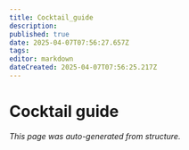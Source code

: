 ```yaml
---
title: Cocktail_guide
description: 
published: true
date: 2025-04-07T07:56:27.657Z
tags: 
editor: markdown
dateCreated: 2025-04-07T07:56:25.217Z
---
```


# Cocktail guide

*This page was auto-generated from structure.*